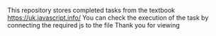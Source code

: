 This repository stores completed tasks from the textbook https://uk.javascript.info/ You can check the execution of the task by connecting the required js to the file Thank you for viewing
